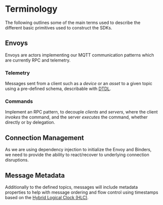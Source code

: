 # Terminology

The following outlines some of the main terms used to describe the different basic primitives used to construct the SDKs.

## Envoys

Envoys are actors implementing our MQTT communication patterns which are currently RPC and telemetry.

### Telemetry

Messages sent from a client such as a _device_ or an _asset_ to a given topic using a pre-defined schema, describable with [DTDL](https://github.com/Azure/opendigitaltwins-dtdl).

<!--Described in detail in [telemetry.md](reference/telemetry.md).-->

### Commands

Implement an RPC pattern, to decouple _clients_ and _servers_, where the client _invokes_ the command, and the server _executes_ the command, whether directly or by delegation.

<!--Described in detail in [commands.md](reference/commands.md).-->

## Connection Management

As we are using dependency injection to initialize the Envoy and Binders, we need to provide the ability to react/recover to underlying connection disruptions.

<!--Described in detail in [connection-management.md](reference/connection-management.md).-->

## Message Metadata

Additionally to the defined topics, messages will include metadata properties to help with message ordering and flow control using timestamps based on the [Hybrid Logical Clock (HLC)](https://en.wikipedia.org/wiki/Logical_clock).

<!--Described in detail in [message-metadata.md](reference/message-metadata.md).-->
